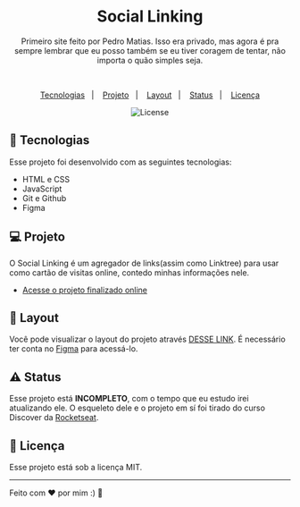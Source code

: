 <h1 align="center"> Social Linking </h1>

<p align="center">
Primeiro site feito por Pedro Matias. Isso era privado, mas agora é pra sempre lembrar que eu posso também se eu tiver coragem de tentar, não importa o quão simples seja.</p> <br/>

<p align="center">
  <a href="#-tecnologias">Tecnologias</a>&nbsp;&nbsp;&nbsp;|&nbsp;&nbsp;&nbsp;
  <a href="#-projeto">Projeto</a>&nbsp;&nbsp;&nbsp;|&nbsp;&nbsp;&nbsp;
  <a href="#-layout">Layout</a>&nbsp;&nbsp;&nbsp;|&nbsp;&nbsp;&nbsp;
  <a href="#⚠️-status">Status</a>&nbsp;&nbsp;&nbsp;|&nbsp;&nbsp;&nbsp;
  <a href="#memo-licença">Licença</a>
</p>

<p align="center">
  <img alt="License" src="https://img.shields.io/static/v1?label=license&message=MIT&color=49AA26&labelColor=000000">
</p>

## 🚀 Tecnologias

Esse projeto foi desenvolvido com as seguintes tecnologias:

- HTML e CSS
- JavaScript
- Git e Github
- Figma

## 💻 Projeto

O Social Linking é um agregador de links(assim como Linktree) para usar como cartão de visitas online, contedo minhas informações nele.

- [Acesse o projeto finalizado online](https://pmatiazzz.github.io/social-linking)

## 🔖 Layout

Você pode visualizar o layout do projeto através [DESSE LINK](https://www.figma.com/community/file/1187422022288947321). É necessário ter conta no [Figma](https://figma.com) para acessá-lo.

## ⚠️ Status

Esse projeto está **INCOMPLETO**, com o tempo que eu estudo irei atualizando ele. O esqueleto dele e o projeto em sí foi tirado do curso Discover da [Rocketseat](https://www.rocketseat.com.br).

## :memo: Licença

Esse projeto está sob a licença MIT.

---

Feito com ♥ por mim :) :wave:
